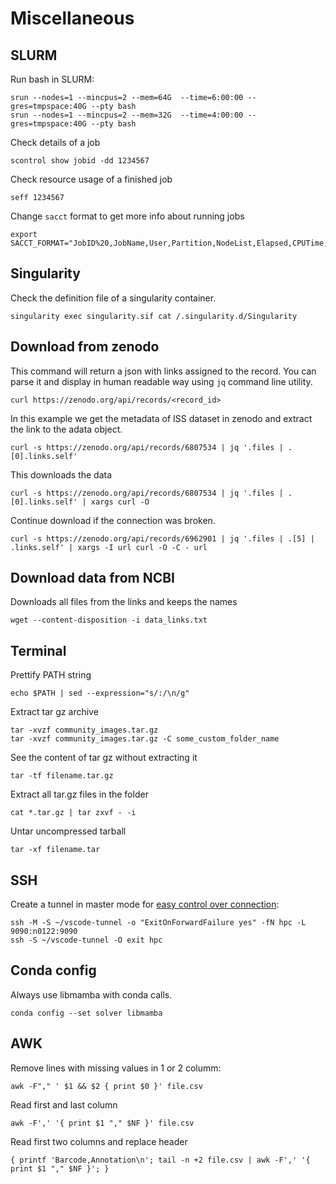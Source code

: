 # Miscellaneous

## SLURM
Run bash in SLURM:
```
srun --nodes=1 --mincpus=2 --mem=64G  --time=6:00:00 --gres=tmpspace:40G --pty bash
srun --nodes=1 --mincpus=2 --mem=32G  --time=4:00:00 --gres=tmpspace:40G --pty bash
```
Check details of a job
```
scontrol show jobid -dd 1234567
```
Check resource usage of a finished job
```
seff 1234567
```
Change `sacct` format to get more info about running jobs
```
export SACCT_FORMAT="JobID%20,JobName,User,Partition,NodeList,Elapsed,CPUTime,MaxRSS,State,AllocTRES%32"
```

## Singularity
Check the definition file of a singularity container.
```
singularity exec singularity.sif cat /.singularity.d/Singularity
```


## Download from zenodo
This command will return a json with links assigned to the record. You can parse it and display in human readable way using `jq` command line utility.
```
curl https://zenodo.org/api/records/<record_id>
```
In this example we get the metadata of ISS dataset in zenodo and extract the link to the adata object.
```
curl -s https://zenodo.org/api/records/6807534 | jq '.files | .[0].links.self'
```
This downloads the data
```
curl -s https://zenodo.org/api/records/6807534 | jq '.files | .[0].links.self' | xargs curl -O
```
Continue download if the connection was broken.
```
curl -s https://zenodo.org/api/records/6962901 | jq '.files | .[5] | .links.self' | xargs -I url curl -O -C - url
```

## Download data from NCBI
Downloads all files from the links and keeps the names
```
wget --content-disposition -i data_links.txt
```

## Terminal 

Prettify PATH string
```
echo $PATH | sed --expression="s/:/\n/g"
```
Extract tar gz archive
```
tar -xvzf community_images.tar.gz
tar -xvzf community_images.tar.gz -C some_custom_folder_name
```
See the content of tar gz without extracting it
```
tar -tf filename.tar.gz
```
Extract all tar.gz files in the folder
```
cat *.tar.gz | tar zxvf - -i
```
Untar uncompressed tarball
```
tar -xf filename.tar
```

## SSH
Create a tunnel in master mode for [easy control over connection](https://stackoverflow.com/questions/67494107/how-do-i-properly-open-a-ssh-tunnel-in-the-background):
```
ssh -M -S ~/vscode-tunnel -o "ExitOnForwardFailure yes" -fN hpc -L 9090:n0122:9090
ssh -S ~/vscode-tunnel -O exit hpc
```

## Conda config
Always use libmamba with conda calls.
```
conda config --set solver libmamba
```

## AWK
Remove lines with missing values in 1 or 2 columm:
```
awk -F"," ' $1 && $2 { print $0 }' file.csv
```
Read first and last column
```
awk -F',' '{ print $1 "," $NF }' file.csv
```
Read first two columns and replace header
```
{ printf 'Barcode,Annotation\n'; tail -n +2 file.csv | awk -F',' '{ print $1 "," $NF }'; }
```
